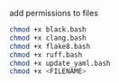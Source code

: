 
add permissions to files
```bash
chmod +x black.bash
chmod +x clang.bash
chmod +x flake8.bash
chmod +x ruff.bash
chmod +x update_yaml.bash
chmod +x <FILENAME>
```
